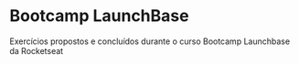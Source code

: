 # Bootcamp LaunchBase
Exercícios propostos e concluídos durante o curso Bootcamp Launchbase da Rocketseat
